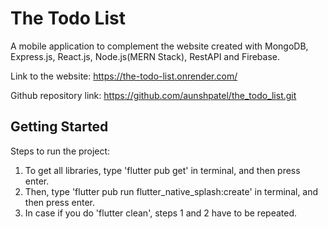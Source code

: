 # The Todo List
A mobile application to complement the website created with MongoDB, Express.js, React.js, Node.js(MERN Stack), RestAPI and Firebase.

Link to the website: https://the-todo-list.onrender.com/

Github repository link: https://github.com/aunshpatel/the_todo_list.git

## Getting Started
Steps to run the project:
1. To get all libraries, type 'flutter pub get' in terminal, and then press enter.
2. Then, type 'flutter pub run flutter_native_splash:create' in terminal, and then press enter.
3. In case if you do 'flutter clean', steps 1 and 2 have to be repeated.